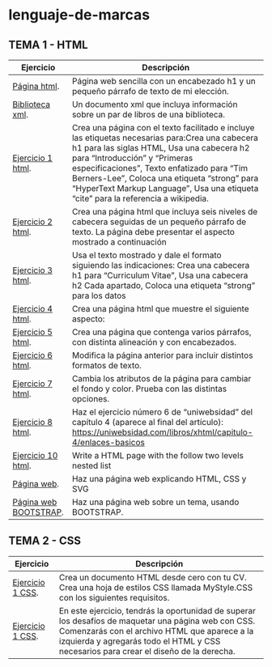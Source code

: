 # lenguaje-de-marcas
## TEMA 1 - HTML
Ejercicio | Descripción
----------|-------------
[Página html](/tema1/pagina.html). |  Página web sencilla con un encabezado h1 y un pequeño párrafo de texto de mi elección.
[Biblioteca xml](/tema1/biblioteca.xml). |  Un documento xml que incluya información sobre un par de libros de una biblioteca.
[Ejercicio 1 html](/tema1/Ejercicio1.html). |  Crea una página con el texto facilitado e incluye las etiquetas necesarias para:Crea una cabecera h1 para las siglas HTML, Usa una cabecera h2 para “Introducción” y “Primeras especificaciones”, Texto enfatizado para “Tim Berners-Lee”, Coloca una etiqueta “strong” para “HyperText Markup Language”, Usa una etiqueta “cite” para la referencia a wikipedia.
[Ejercicio 2 html](/tema1/Ejercicio2.html). |  Crea una página html que incluya seis niveles de cabecera seguidas de un pequeño párrafo de texto. La página debe presentar el aspecto mostrado a continuación
[Ejercicio 3 html](/tema1/Ejercicio3.html). |  Usa el texto mostrado y dale el formato siguiendo las indicaciones: Crea una cabecera h1 para “Curriculum Vitae”, Usa una cabecera h2 Cada apartado, Coloca una etiqueta “strong” para los datos
[Ejercicio 4 html](/tema1/Ejercicio4.html). |  Crea una página html que muestre el siguiente aspecto:
[Ejercicio 5 html](/tema1/Ejercicio5.html). |  Crea una página que contenga varios párrafos, con distinta alineación y con encabezados.
[Ejercicio 6 html](/tema1/Ejercicio6.html). |  Modifica la página anterior para incluir distintos formatos de texto.
[Ejercicio 7 html](/tema1/Ejercicio7.html). |  Cambia los atributos de la página para cambiar el fondo y color. Prueba con las distintas opciones. 
[Ejercicio 8 html](/tema1/Ejercicio8.html). |  Haz el ejercicio número 6 de “uniwebsidad” del capítulo 4 (aparece al final del artículo): https://uniwebsidad.com/libros/xhtml/capitulo-4/enlaces-basicos
[Ejercicio 10 html](/tema1/Ejercicio10.html). | Write a HTML page with the follow two levels nested list 
[Página web](https://guillesect.github.io/pagina-web.github.io/). | Haz una página web explicando HTML, CSS y SVG
[Página web BOOTSTRAP](https://guillesect.github.io/pagCSS/). | Haz una página web sobre un tema, usando BOOTSTRAP.
## TEMA 2 - CSS
Ejercicio | Descripción
----------|-------------
[Ejercicio 1 CSS](/tema2/Ejercicio1.html). |  Crea un documento HTML desde cero con tu CV. Crea una hoja de estilos CSS llamada MyStyle.CSS con los siguientes requisitos.
[Ejercicio 1 CSS](/tema2/ejercicio2/index.html). |  En este ejercicio, tendrás la oportunidad de superar los desafíos de maquetar una página web con CSS. Comenzarás con el archivo HTML que aparece a la izquierda y agregarás todo el HTML y CSS necesarios para crear el diseño de la derecha.
